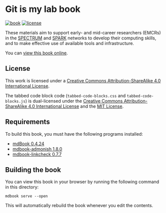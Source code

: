 # Git is my lab book

[![book](https://img.shields.io/badge/book-online-blue?logo=read-the-docs)][book]
[![license](https://img.shields.io/badge/License-CC%20BY--SA%204.0-lightgrey.svg)][license]

These materials aim to support
early- and mid-career researchers (EMCRs) in the
[SPECTRUM](https://www.spectrum.edu.au/) and [SPARK](https://www.spark.edu.au/) networks to develop their computing skills, and to make effective use of available tools and infrastructure.

You can [view this book online][book].

## License

This work is licensed under a [Creative Commons Attribution-ShareAlike 4.0 International License][license].

The tabbed code block code (`tabbed-code-blocks.css` and `tabbed-code-blocks.js`) is dual-licensed under the [Creative Commons Attribution-ShareAlike 4.0 International License][license] and the [MIT License](LICENSE-MIT).

## Requirements

To build this book, you must have the following programs installed:

- [mdBook 0.4.24](https://github.com/rust-lang/mdBook/releases/tag/v0.4.24)
- [mdbook-admonish 1.8.0](https://github.com/tommilligan/mdbook-admonish/releases/tag/v1.8.0)
- [mdbook-linkcheck 0.7.7](https://github.com/Michael-F-Bryan/mdbook-linkcheck/releases/tag/v0.7.7)

## Building the book

You can view this book in your browser by running the following command in this directory:

```shell
mdbook serve --open
```

This will automatically rebuild the book whenever you edit the contents.

[book]: https://git-is-my-lab-book.net/
[license]: http://creativecommons.org/licenses/by-sa/4.0/
